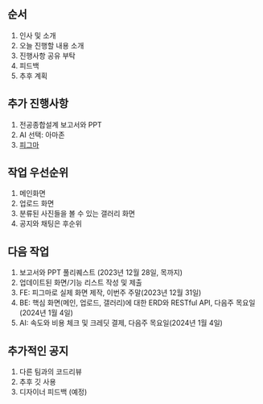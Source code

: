 ## 순서
1. 인사 및 소개
2. 오늘 진행할 내용 소개
3. 진행사항 공유 부탁
4. 피드백
5. 추후 계획

## 추가 진행사항
1. 전공종합설계 보고서와 PPT
2. AI 선택: 아마존
3. [피그마](https://www.figma.com/file/tCJJalwg3j8rVLAHdR6yzo)

## 작업 우선순위
1. 메인화면
2. 업로드 화면
3. 분류된 사진들을 볼 수 있는 갤러리 화면
4. 공지와 채팅은 후순위

## 다음 작업
1. 보고서와 PPT 풀리퀘스트 (2023년 12월 28일, 목까지)
2. 업데이트된 화면/기능 리스트 작성 및 제출
3. FE: 피그마로 실제 화면 제작, 이번주 주말(2023년 12월 31일)
4. BE: 핵심 화면(메인, 업로드, 갤러리)에 대한 ERD와 RESTful API, 다음주 목요일(2024년 1월 4일)
5. AI: 속도와 비용 체크 및 크레딧 결제, 다음주 목요일(2024년 1월 4일)

## 추가적인 공지
1. 다른 팀과의 코드리뷰
2. 추후 깃 사용
3. 디자이너 피드백 (예정)
